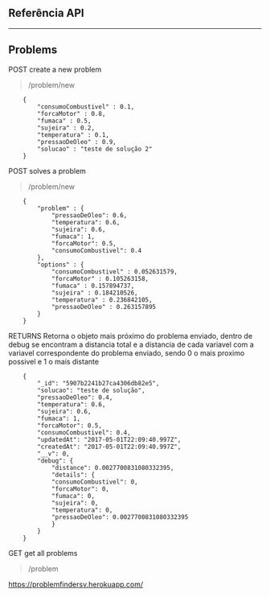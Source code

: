 ## **Referência API** ##
----------
## Problems ##

POST create a new problem
> /problem/new
```
    {
    	"consumoCombustivel" : 0.1,
    	"forcaMotor" : 0.8,
    	"fumaca" : 0.5,
    	"sujeira" : 0.2,
    	"temperatura" : 0.1,
    	"pressaoDeOleo" : 0.9,
    	"solucao" : "teste de solução 2"
    }
```

POST solves a problem
> /problem/new
```
    {
    	"problem" : {
    		"pressaoDeOleo": 0.6,
            "temperatura": 0.6,
            "sujeira": 0.6,
            "fumaca": 1,
            "forcaMotor": 0.5,
            "consumoCombustivel": 0.4
    	},
    	"options" : {
    		"consumoCombustivel" : 0.052631579,
            "forcaMotor" : 0.105263158,
            "fumaca" : 0.157894737,
            "sujeira" : 0.184210526,
            "temperatura" : 0.236842105,
            "pressaoDeOleo" : 0.263157895
    	}
    }
```

RETURNS
Retorna o objeto mais próximo do problema enviado, dentro de debug se encontram a distancia total e a distancia de cada
variavel com a variavel correspondente do problema enviado, sendo 0 o mais proximo possivel e 1 o mais distante

```
    {
        "_id": "5907b2241b27ca4306db82e5",
        "solucao": "teste de solução",
        "pressaoDeOleo": 0.4,
        "temperatura": 0.6,
        "sujeira": 0.6,
        "fumaca": 1,
        "forcaMotor": 0.5,
        "consumoCombustivel": 0.4,
        "updatedAt": "2017-05-01T22:09:40.997Z",
        "createdAt": "2017-05-01T22:09:40.997Z",
        "__v": 0,
        "debug": {
            "distance": 0.0027700831080332395,
            "details": {
            "consumoCombustivel": 0,
            "forcaMotor": 0,
            "fumaca": 0,
            "sujeira": 0,
            "temperatura": 0,
            "pressaoDeOleo": 0.0027700831080332395
            }
        }
    }
```

GET get all problems
> /problem

https://problemfindersv.herokuapp.com/

